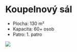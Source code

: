 # Koupelnový sál

* Plocha: 130 m²
* Kapacita: 60+ osob
* Patro: 1. patro

![](<../../../../.gitbook/assets/253069924\_1101576123980694\_6399734712263003583\_n (1).jpeg>)

